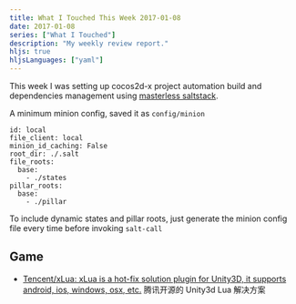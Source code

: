 ```yaml
---
title: What I Touched This Week 2017-01-08
date: 2017-01-08
series: ["What I Touched"]
description: "My weekly review report."
hljs: true
hljsLanguages: ["yaml"]
---
```


This week I was setting up cocos2d-x project automation build and dependencies management using [masterless saltstack][1].

A minimum minion config, saved it as `config/minion`

    id: local
    file_client: local
    minion_id_caching: False
    root_dir: ./.salt
    file_roots:
      base:
        - ./states
    pillar_roots:
      base:
        - ./pillar

To include dynamic states and pillar roots, just generate the minion config file every time before invoking `salt-call`

## Game

- [Tencent/xLua: xLua is a hot-fix solution plugin for Unity3D, it supports android, ios, windows, osx, etc.][2] 腾讯开源的 Unity3d  Lua 解决方案

[1]:    https://docs.saltstack.com/en/latest/topics/tutorials/quickstart.html
[2]:    https://github.com/Tencent/xLua
